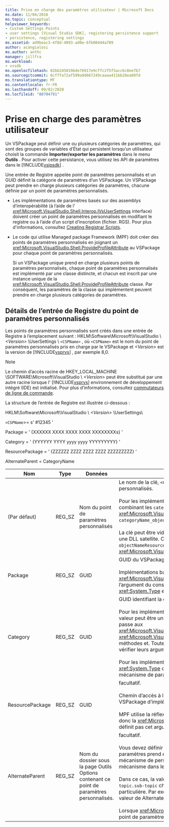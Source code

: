 ```yaml
---
title: Prise en charge des paramètres utilisateur | Microsoft Docs
ms.date: 11/04/2016
ms.topic: conceptual
helpviewer_keywords:
- Custom Settings Points
- user settings [Visual Studio SDK], registering persistence support
- persistence, registering settings
ms.assetid: ad9beac3-4f8d-4093-ad0e-6fb00444a709
author: acangialosi
ms.author: anthc
manager: jillfra
ms.workload:
- vssdk
ms.openlocfilehash: 02bb2450196de76917e9cffc2f5f5acc6c8ee7b7
ms.sourcegitcommit: 6cfffa72af599a9d667249caaaa411bb28ea69fd
ms.translationtype: MT
ms.contentlocale: fr-FR
ms.lasthandoff: 09/02/2020
ms.locfileid: "80704791"
---
```

# <a name="support-for-user-settings"></a>Prise en charge des paramètres utilisateur
Un VSPackage peut définir une ou plusieurs catégories de paramètres, qui sont des groupes de variables d’État qui persistent lorsqu’un utilisateur choisit la commande **Importer/exporter les paramètres** dans le menu **Outils** . Pour activer cette persistance, vous utilisez les API de paramètres dans le [!INCLUDE[vsipsdk](../../extensibility/includes/vsipsdk_md.md)] .

 Une entrée de Registre appelée point de paramètres personnalisés et un GUID définit la catégorie de paramètres d’un VSPackage. Un VSPackage peut prendre en charge plusieurs catégories de paramètres, chacune définie par un point de paramètres personnalisés.

- Les implémentations de paramètres basés sur des assemblys d’interopérabilité (à l’aide de l' <xref:Microsoft.VisualStudio.Shell.Interop.IVsUserSettings> interface) doivent créer un point de paramètres personnalisés en modifiant le registre ou à l’aide d’un script d’inscription (fichier. RGS). Pour plus d'informations, consultez [Creating Registrar Scripts](/cpp/atl/creating-registrar-scripts).

- Le code qui utilise Managed package Framework (MPF) doit créer des points de paramètres personnalisés en joignant un <xref:Microsoft.VisualStudio.Shell.ProvideProfileAttribute> au VSPackage pour chaque point de paramètres personnalisés.

     Si un VSPackage unique prend en charge plusieurs points de paramètres personnalisés, chaque point de paramètres personnalisés est implémenté par une classe distincte, et chacun est inscrit par une instance unique de la <xref:Microsoft.VisualStudio.Shell.ProvideProfileAttribute> classe. Par conséquent, les paramètres de la classe qui implémentent peuvent prendre en charge plusieurs catégories de paramètres.

## <a name="custom-settings-point-registry-entry-details"></a>Détails de l’entrée de Registre du point de paramètres personnalisés
 Les points de paramètres personnalisés sont créés dans une entrée de Registre à l’emplacement suivant : HKLM\Software\Microsoft\VisualStudio \\ *\<Version>* \UserSettings \\ `<CSPName>` , où `<CSPName>` est le nom du point de paramètres personnalisés pris en charge par le VSPackage et *\<Version>* est la version de [!INCLUDE[vsprvs](../../code-quality/includes/vsprvs_md.md)] , par exemple 8,0.

> [!NOTE]
> Le chemin d’accès racine de HKEY_LOCAL_MACHINE \SOFTWARE\Microsoft\VisualStudio \\ *\<Version>* peut être substitué par une autre racine lorsque l' [!INCLUDE[vsprvs](../../code-quality/includes/vsprvs_md.md)] environnement de développement intégré (IDE) est initialisé. Pour plus d’informations, consultez [commutateurs de ligne de commande](../../extensibility/command-line-switches-visual-studio-sdk.md).

 La structure de l’entrée de Registre est illustrée ci-dessous :

 HKLM\Software\Microsoft\VisualStudio \\ *\<Version>* \UserSettings\

 `<CSPName`>= s' #12345 '

 Package = ' {XXXXXX XXXX XXXX XXXX XXXXXXXXs} '

 Category = ' {YYYYYY YYYY yyyy yyyy YYYYYYYYY} '

 ResourcePackage = ' {ZZZZZZ ZZZZ ZZZZ ZZZZ ZZZZZZZZZ} '

 AlternateParent = CategoryName

| Nom | Type | Données | Description |
|-----------------|--------| - | - |
| (Par défaut) | REG_SZ | Nom du point de paramètres personnalisés | Le nom de la clé, `<CSPName`>, est le nom non localisé du point de paramètres personnalisés.<br /><br /> Pour les implémentations basées sur MPF, le nom de la clé est obtenu en combinant les `categoryName` `objectName` arguments et du <xref:Microsoft.VisualStudio.Shell.ProvideProfileAttribute> constructeur dans `categoryName_objectName` .<br /><br /> La clé peut être vide ou contenir l’ID de référence à la chaîne localisée dans une DLL satellite. Cette valeur est obtenue à partir de l' `objectNameResourceID` argument du <xref:Microsoft.VisualStudio.Shell.ProvideProfileAttribute> constructeur. |
| Package | REG_SZ | GUID | GUID du VSPackage qui implémente le point de paramètres personnalisés.<br /><br /> Implémentations basées sur MPF à l’aide de la <xref:Microsoft.VisualStudio.Shell.ProvideProfileAttribute> classe, utilisez l’argument du constructeur `objectType` contenant les VSPackage <xref:System.Type> et la réflexion pour obtenir cette valeur. |
| Category | REG_SZ | GUID | GUID identifiant la catégorie de paramètres.<br /><br /> Pour les implémentations basées sur des assemblys d’interopérabilité, cette valeur peut être un GUID choisi arbitrairement, que l' [!INCLUDE[vsprvs](../../code-quality/includes/vsprvs_md.md)] IDE passe aux <xref:Microsoft.VisualStudio.Shell.Interop.IVsUserSettings.ExportSettings%2A> <xref:Microsoft.VisualStudio.Shell.Interop.IVsUserSettings.ImportSettings%2A> méthodes et. Toutes les implémentations de ces deux méthodes doivent vérifier leurs arguments GUID.<br /><br /> Pour les implémentations basées sur MPF, ce GUID est obtenu par le <xref:System.Type> de la classe qui implémente le [!INCLUDE[vsprvs](../../code-quality/includes/vsprvs_md.md)] mécanisme de paramètres. |
| ResourcePackage | REG_SZ | GUID | facultatif.<br /><br /> Chemin d’accès à la DLL satellite contenant des chaînes localisées si le VSPackage d’implémentation ne les fournit pas.<br /><br /> MPF utilise la réflexion pour obtenir le VSPackage de ressources correct, donc la <xref:Microsoft.VisualStudio.Shell.ProvideProfileAttribute> classe ne définit pas cet argument. |
| AlternateParent | REG_SZ | Nom du dossier sous la page Outils Options contenant ce point de paramètres personnalisés. | facultatif.<br /><br /> Vous devez définir cette valeur uniquement si une implémentation de paramètres prend en charge les pages d' **Options des outils** qui utilisent le mécanisme de persistance dans le [!INCLUDE[vsipsdk](../../extensibility/includes/vsipsdk_md.md)] plutôt que le mécanisme dans le modèle Automation pour enregistrer l’État.<br /><br /> Dans ce cas, la valeur de la clé AlternateParent est la `topic` section de la `topic.sub-topic` chaîne utilisée pour identifier la page **OutilsOptions** particulière. Par exemple, pour la page **OutilsOptions** , `"TextEditor.Basic"` la valeur de AlternateParent serait `"TextEditor"` .<br /><br /> Lorsque <xref:Microsoft.VisualStudio.Shell.ProvideProfileAttribute> génère le point de paramètres personnalisés, il est identique au nom de la catégorie. |
